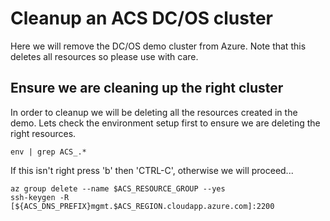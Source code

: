 # Cleanup an ACS DC/OS cluster

Here we will remove the DC/OS demo cluster from Azure. Note that this
deletes all resources so please use with care.

## Ensure we are cleaning up the right cluster

In order to cleanup we will be deleting all the resources created in
the demo. Lets check the environment setup first to ensure we are
deleting the right resources.

```
env | grep ACS_.*
```

If this isn't right press 'b' then 'CTRL-C', otherwise we will proceed...

```
az group delete --name $ACS_RESOURCE_GROUP --yes
ssh-keygen -R [${ACS_DNS_PREFIX}mgmt.$ACS_REGION.cloudapp.azure.com]:2200
```
